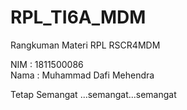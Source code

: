 # RPL_TI6A_MDM
Rangkuman Materi RPL RSCR4MDM

NIM : 1811500086 <br>
Nama : Muhammad Dafi Mehendra <br>

Tetap Semangat ...semangat...semangat<br>
